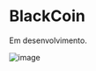 # BlackCoin

Em desenvolvimento.

![image](https://user-images.githubusercontent.com/26844656/133896348-2d51fac1-c5d4-48d4-914b-e956d345741e.png)
